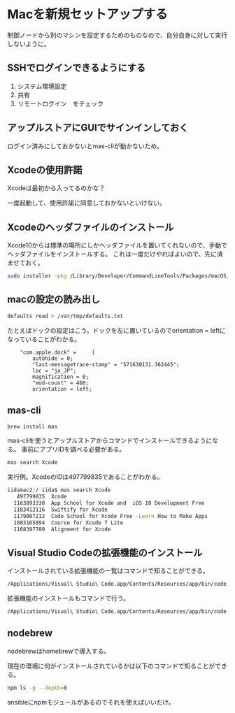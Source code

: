 # Macを新規セットアップする

制御ノードから別のマシンを設定するためのものなので、自分自身に対して実行しないように。

## SSHでログインできるようにする

1. システム環境設定
1. 共有
1. リモートログイン　をチェック

## アップルストアにGUIでサインインしておく

ログイン済みにしておかないとmas-cliが動かないため。

## Xcodeの使用許諾

Xcodeは最初から入ってるのかな？

一度起動して、使用許諾に同意しておかないといけない。

## Xcodeのヘッダファイルのインストール

Xcode10からは標準の場所にしかヘッダファイルを置いてくれないので、手動でヘッダファイルをインストールする。
これは一度だけやればよいので、先に済ませておく。

```bash
sudo installer -pkg /Library/Developer/CommandLineTools/Packages/macOS_SDK_headers_for_macOS_10.14.pkg -target /
```

## macの設定の読み出し

```bash
defaults read > /var/tmp/defaults.txt
```

たとえばドックの設定はこう。ドックを左に置いているのでorientation = leftになっていることがわかる。

```text
    "com.apple.dock" =     {
        autohide = 0;
        "last-messagetrace-stamp" = "571630131.362445";
        loc = "ja_JP";
        magnification = 0;
        "mod-count" = 468;
        orientation = left;
```

## mas-cli

```bash
brew install mas
```

mas-cliを使うとアップルストアからコマンドでインストールできるようになる。
事前にアプリIDを調べる必要がある。

```bash
mas search Xcode
```

実行例。XcodeのIDは497799835であることがわかる。

```bash
iidamac2:/ iida$ mas search Xcode
   497799835  Xcode                                                                (10.1)
  1163893338  App School for Xcode and  iOS 10 Development Free                    (1.0)
  1183412116  Swiftify for Xcode                                                   (4.6)
  1179007212  Code School for Xcode Free -Learn How to Make Apps                   (1.1.3)
  1083165894  Course for Xcode 7 Lite                                              (1.0)
  1168397789  Alignment for Xcode                                                  (1.1.2)
```

## Visual Studio Codeの拡張機能のインストール

インストールされている拡張機能の一覧はコマンドで知ることができる。

```bash
/Applications/Visual\ Studio\ Code.app/Contents/Resources/app/bin/code --list-extensions
```

拡張機能のインストールもコマンドで行う。

```bash
/Applications/Visual\ Studio\ Code.app/Contents/Resources/app/bin/code --install-extension "{{ item }}"
```

## nodebrew

nodebrewはhomebrewで導入する。

現在の環境に何がインストールされているかは以下のコマンドで知ることができる。

```bash
npm ls -g --depth=0
```

ansibleにnpmモジュールがあるのでそれを使えばいいだけ。
